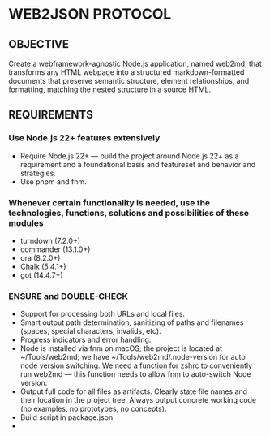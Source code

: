 # WEB2JSON PROTOCOL

## OBJECTIVE
Create a webframework-agnostic Node.js application, named web2md, that transforms any HTML webpage into a structured markdown-formatted documents that preserve semantic structure, element relationships, and formatting, matching the nested structure in a source HTML.

## REQUIREMENTS
### Use Node.js 22+ features extensively
- Require Node.js 22+ — build the project around Node.js 22+ as a requirement and a foundational basis and featureset and behavior and strategies.
- Use pnpm and fnm.

### Whenever certain functionality is needed, use the technologies, functions, solutions and possibilities of these modules
- turndown (7.2.0+)
- commander (13.1.0+)
- ora (8.2.0+)
- Chalk (5.4.1+)
- got (14.4.7+)

### ENSURE and DOUBLE-CHECK

- Support for processing both URLs and local files.
- Smart output path determination, sanitizing of paths and filenames (spaces, special characters, invalids, etc).
- Progress indicators and error handling.
- Node is installed via fnm on macOS; the project is located at ~/Tools/web2md; we have ~/Tools/web2md/.node-version for auto node version switching. We need a function for zshrc to conveniently run web2md — this function needs to allow fnm to auto-switch Node version.
- Output full code for all files as artifacts. Clearly state file names and their location in the project tree. Always output concrete working code (no examples, no prototypes, no concepts).
- Build script in package.json
- 